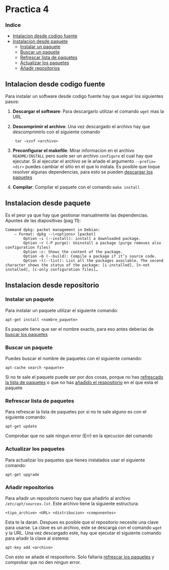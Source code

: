 # Practica 4

### Indice

- [Intalacion desde codigo fuente](#rep_inst)
- [Instalacion desde paquete](#inst_pack)
    - [Instalar un paquete](#apt_install)
    - [Buscar un paquete](#apt_search)
    - [Refrescar lista de paquetes](#apt_update)
    - [Actualizar los paquetes](#apt_upgrade)
    - [Añadir repositorios](#apt_add_repository)

## Intalacion desde codigo fuente <a id="rep_inst">

Para instalar un software desde codigo fuente hay que seguir los siguientes pasos:

1. **Descargar el software**: Para descargarlo utilizar el comando ``wget`` mas la URL
2. **Descomprimir el archivo**: Una vez descargado el archivo hay que descomprimirlo con el siguiente comando

        tar –xzvf <archivo>
3. **Preconfigurar el makefile**: Mirar informacion en el archivo ``README/INSTALL`` pero suele ser un archivo ``configure`` el cual hay que ejecutar. Si al ejecutar el archivo se le añade el argumento ``--prefix=<dir>`` puedes cambiar el sitio en el que lo instala. Es posible que toque resolver algunas dependencias, para esto se pueden [descargar los paquetes](#inst_rep)
4. **Compilar**: Compilar el paquete con el comando ``make install``

## Instalacion desde paquete <a id="inst_pack">

Es el peor ya que hay que gestionar manualmente las dependencias. Apuntes de las diapositivas (pag 11):

    Command dpkg: packet management in Debian: 
        – Format: dpkg --\<options> [packet]
            Option –i (--install): install a downloaded package.
            Option –r (-P purge): Uninstall a package (purge removes also configuration files)
            Option –c: Shows the content of the package.
            Option –b (--build): Compile a package if it’s source code.
            Option –l(--list): List all the packages available. The second character shows the status of the package: [i-installed], [n-not installed], [c-only configuration files]…

## Instalacion desde repositorio <a id="inst_rep">

### Instalar un paquete <a id="apt_install">

Para instalar un paquete utilizar el siguiente comando:

~~~
apt-get install <nombre_paquete>
~~~

Es paquete tiene que ser el nombre exacto, para eso antes deberias de [buscar los paquetes](#apt_search)

### Buscar un paquete <a id="apt_search">

Puedes buscar el nombre de paquetes con el siguiente comando:

~~~
apt-cache search <paquete>
~~~

Si no te sale el paquete puede ser por dos cosas, porque no has [refrescado la lista de paquetes](#apt_update) o que no has [añadido el respositorio](#apt_add_repository) en el que esta el paquete

### Refrescar lista de paquetes <a id="apt_update">

Para refrescar la lista de paquetes por si no te sale alguno es con el siguiente comando:

~~~
apt-get update
~~~

Comprobar que no sale ningun error (Err) en la ejecucion del comando

### Actualizar los paquetes <a id="apt_upgrade">

Para actualizar los paquetes que tienes instalados usar el siguiente comando:

~~~
apt-get upgrade
~~~

### Añadir repositorios <a id="apt_add_repository">

Para añadir un repositorio nuevo hay que añadirlo al archivo *``/etc/apt/sources.lst``*. Este archivo tiene la siguiente estructura:

~~~
<tipo_archivo> <URL> <distribucion> <componentes>
~~~

Esta te la daran. Despues es posible que el repositorio necesite una clave para usarse. La clave es un archivo, este se descarga con el comando ``wget`` y la URL. Una vez descargado este, hay que ejecutar el siguiente comando para añadir la clave al sistema:

~~~
apt-key add <archivo>
~~~

Con esto se añade el respositorio. Solo faltaria [refrescar los paquetes](#apt_update) y comprobar que no den ningun error.